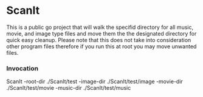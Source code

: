 # ScanIt
This is a public go project that will walk the specifid directory for all music, movie, and image type files and move them the the designated directory for quick easy cleanup. Please note that this does not take into consideration other program files therefore if you run this at root you may move unwanted files.

### Invocation
ScanIt -root-dir ./ScanIt/test -image-dir ./ScanIt/test/image -movie-dir ./ScanIt/test/movie -music-dir ./ScanIt/test/music
